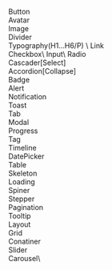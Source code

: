 
Button\
Avatar\
Image\
Divider\
Typography(H1...H6/P) \ 
Link\
Checkbox\ 
Input\ 
Radio\
Cascader[Select]\
Accordion[Collapse]\
Badge\
Alert\
Notification\
Toast\
Tab\
Modal\
Progress\
Tag\
Timeline\
DatePicker\
Table\
Skeleton\
Loading\
Spiner\
Stepper\
Pagination\
Tooltip\
Layout\
Grid\
Conatiner\
Slider\
Carousel\
